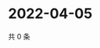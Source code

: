 # 2022-04-05

共 0 条

<!-- BEGIN WEIBO -->
<!-- 最后更新时间 Tue Apr 05 2022 22:00:51 GMT+0800 (China Standard Time) -->

<!-- END WEIBO -->
